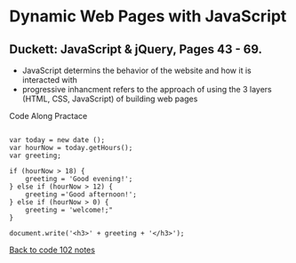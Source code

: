 # Dynamic Web Pages with JavaScript

## Duckett: JavaScript & jQuery, Pages 43 - 69.

- JavaScript determins the behavior of the website and how it is interacted with
- progressive inhancment refers to the approach of using the 3 layers (HTML, CSS, JavaScript) of building web pages

Code Along Practace
```

var today = new date ();
var hourNow = today.getHours();
var greeting;

if (hourNow > 18) {
    greeting = 'Good evening!';
} else if (hourNow > 12) {
    greeting ='Good afternoon!';
} else if (hourNow > 0) {
    greeting = 'welcome!;"  
}

document.write('<h3>' + greeting + '</h3>');
```






[Back to code 102 notes](../102.md)
